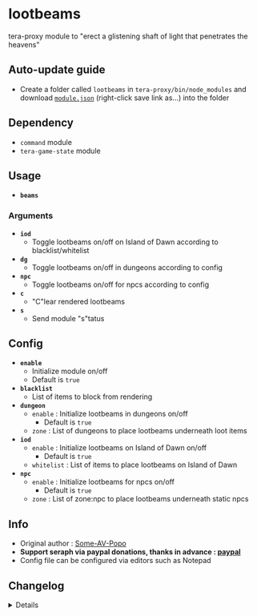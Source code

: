 # lootbeams
tera-proxy module to "erect a glistening shaft of light that penetrates the heavens"

## Auto-update guide
- Create a folder called `lootbeams` in `tera-proxy/bin/node_modules` and download [`module.json`](https://raw.githubusercontent.com/seraphinush-gaming/lootbeams/master/module.json) (right-click save link as...) into the folder

## Dependency
- `command` module
- `tera-game-state` module

## Usage
- __`beams`__
### Arguments
- __`iod`__
  - Toggle lootbeams on/off on Island of Dawn according to blacklist/whitelist
- __`dg`__
  - Toggle lootbeams on/off in dungeons according to config
- __`npc`__
  - Toggle lootbeams on/off for npcs according to config
- __`c`__
  - "C"lear rendered lootbeams
- __`s`__
  - Send module "s"tatus

## Config
- __`enable`__
  - Initialize module on/off
  - Default is `true`
- __`blacklist`__
  - List of items to block from rendering
- __`dungeon`__
  - `enable` : Initialize lootbeams in dungeons on/off
    - Default is `true`
  - `zone` : List of dungeons to place lootbeams underneath loot items
- __`iod`__
  - `enable` : Initialize lootbeams on Island of Dawn on/off
    - Default is `true`
  - `whitelist` : List of items to place lootbeams on Island of Dawn
- __`npc`__
  - `enable` : Initialize lootbeams for npcs on/off
    - Default is `true`
  - `zone` : List of zone:npc to place lootbeams underneath static npcs

## Info
- Original author : [Some-AV-Popo](https://github.com/Some-AV-Popo)
- **Support seraph via paypal donations, thanks in advance : [paypal](https://www.paypal.me/seraphinush)**
- Config file can be configured via editors such as Notepad

## Changelog
<details>

    1.05
    - Removed `command` require()
    - Removed `tera-game-state` require()
    - Updated to `mod.command`
    - Updated to `mod.game`
    - Updated to `S_SPAWN_NPC.9.def`
    1.04
    - Removed font color bloat
    - Added `tera-game-state` dependency
    1.03
    - Updated module hook versions
    - Added hooks to S_SPAWN_NPC and S_DESPAWN_NPC
    - Removed commands `clearbeams`, `clear`
    - Added parameters `iod`, `dg`, `npc`, `c`, `s`
    - Refactored config file
    -- Added `enable`
    -- Added `blacklist`
    -- Added `iod`
    --- `enable`
    --- `whitelist`
    --- `zone
    -- Added `dungeon`
    --- `enable`
    --- `zone`
    -- Added `npc`
    --- `enable`
    --- `zone`
    1.01
    - Initial fork

</details>